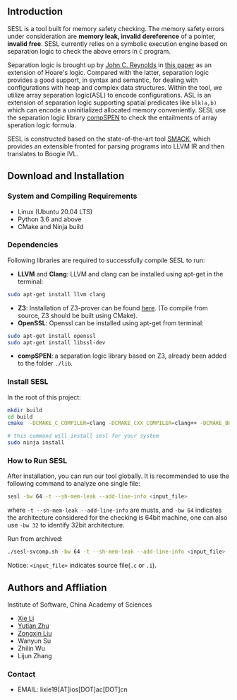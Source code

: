 ## Introduction

SESL is a tool built for memory safety checking. The memory safety errors under consideration are **memory leak, invalid dereference** of a pointer, **invalid free**. SESL currently relies on a symbolic execution engine based on separation logic to check the above errors in ```C``` program. 

Separation logic is brought up by [John C. Reynolds](https://en.wikipedia.org/wiki/John_C._Reynolds) in [this paper](https://www.cs.cmu.edu/~jcr/seplogic.pdf) as an extension of Hoare's logic. Compared with the latter, separation logic provides a good support, in syntax and semantic, for dealing with configurations with heap and complex data structures. Within the tool, we utilize array separation logic(ASL) to encode configurations. ASL is an extension of separation logic supporting spatial predicates like `blk(a,b)` which can encode a uninitialized allocated memory conveniently. SESL use the separation logic library [compSPEN](https://link.springer.com/chapter/10.1007%2F978-3-319-40229-1_36) to check the entailments of array speration logic formula.

SESL is constructed based on the state-of-the-art tool [SMACK](https://smackers.github.io/), which provides an extensible fronted for parsing programs into LLVM IR and then translates to Boogie IVL.


## Download and Installation
### System and Compiling Requirements
- Linux (Ubuntu 20.04 LTS)
- Python 3.6 and above
- CMake and Ninja build

### Dependencies
Following libraries are required to successfully compile SESL to run:
- **LLVM** and **Clang**:
LLVM and clang can be installed using apt-get in the terminal:
```sh
sudo apt-get install llvm clang
```
- **Z3**: Installation of Z3-prover can be found [here](https://github.com/Z3Prover/z3/blob/master/README-CMake.md). (To compile from source, Z3 should be built using CMake).
- **OpenSSL**:
Openssl can be installed using apt-get from terminal:
```sh
sudo apt-get install openssl
sudo apt-get install libssl-dev
```
- **compSPEN**: a separation logic library based on Z3, already been added to the folder ```./lib```.


### Install SESL
In the root of this project:
```sh
mkdir build
cd build
cmake  -DCMAKE_C_COMPILER=clang -DCMAKE_CXX_COMPILER=clang++ -DCMAKE_BUILD_TYPE=Debug .. -G Ninja

# this command will install sesl for your system
sudo ninja install
```

### How to Run SESL
After installation, you can run our tool globally. It is recommended to use the following command to analyze one single file:
```sh
sesl -bw 64 -t --sh-mem-leak --add-line-info <input_file>
```
where `-t --sh-mem-leak --add-line-info` are musts, and `-bw 64` indicates the architecture considered for the checking is 64bit machine, one can also use `-bw 32` to identify 32bit architecture.

Run from archived:
```sh
./sesl-svcomp.sh -bw 64 -t --sh-mem-leak --add-line-info <input_file>
```

Notice: `<input_file>` indicates source file(`.c` or `.i`).

## Authors and Affliation
Institute of Software, China Academy of Sciences
- [Xie Li](https://github.com/SpencerL-Y)
- [Yutian Zhu](https://github.com/zhuyutian57)
- [Zongxin Liu](https://github.com/lzx-center) 
- Wanyun Su
- Zhilin Wu
- Lijun Zhang

### Contact
- EMAIL: lixie19[AT]ios[DOT]ac[DOT]cn
